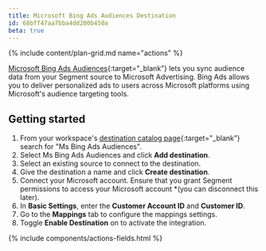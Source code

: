 ```yaml
---
title: Microsoft Bing Ads Audiences Destination
id: 68bff47aa7bba4dd200b450a
beta: true
---
```


{% include content/plan-grid.md name="actions" %}

[Microsoft Bing Ads Audiences](https://ui.ads.microsoft.com//?utm_source=segmentio&utm_medium=docs&utm_campaign=partners){:target="_blank”} lets you sync audience data from your Segment source to Microsoft Advertising. Bing Ads allows you to deliver personalized ads to users across Microsoft platforms using Microsoft's audience targeting tools.

## Getting started

1. From your workspace's [destination catalog page](https://app.segment.com/goto-my-workspace/destinations/catalog){:target="_blank”} search for "Ms Bing Ads Audiences".
2. Select Ms Bing Ads Audiences and click **Add destination**.
3. Select an existing source to connect to the destination.
4. Give the destination a name and click **Create destination**.
5. Connect your Microsoft account. Ensure that you grant Segment permissions to access your Microsoft account *(you can disconnect this later). 
6. In **Basic Settings**, enter the **Customer Account ID** and **Customer ID**.
7. Go to the **Mappings** tab to configure the mappings settings.
8. Toggle **Enable Destination** on to activate the integration. 

{% include components/actions-fields.html %}

